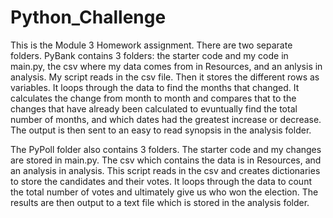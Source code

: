 # Python_Challenge

This is the Module 3 Homework assignment. There are two separate folders. PyBank contains 3 folders: the starter code and my code in main.py, the csv where my data comes from in Resources, and an anlysis in analysis. My script reads in the csv file. Then it stores the different rows as variables. 
It loops through the data to find the months that changed. It calculates the change from month to month and compares that to the changes that have 
already been calculated to evuntually find the total number of months, and which dates had the greatest increase or decrease. The output is then
sent to an easy to read synopsis in the analysis folder.

The PyPoll folder also contains 3 folders. The starter code and my changes are stored in main.py. The csv which contains the data is in 
Resources, and an analysis in analysis. This script reads in the csv and creates dictionaries to store the candidates and their votes. It loops through the data to count the total number of votes and ultimately give us who won the election. The results are then output to a text file which is 
stored in the analysis folder. 
